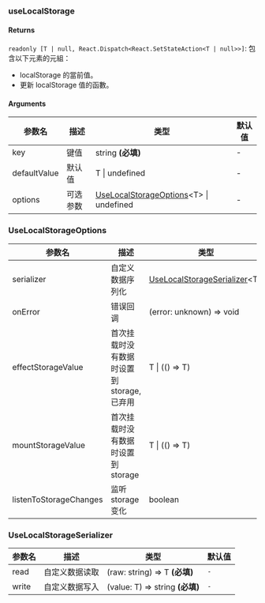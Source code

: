 ### useLocalStorage

#### Returns
`readonly [T | null, React.Dispatch<React.SetStateAction<T | null>>]`: 包含以下元素的元組：
- localStorage 的當前值。
- 更新 localStorage 值的函數。

#### Arguments
|参数名|描述|类型|默认值|
|---|---|---|---|
|key|键值|string  **(必填)**|-|
|defaultValue|默认值|T \| undefined |-|
|options|可选参数|[UseLocalStorageOptions](#uselocalstorageoptions)&lt;T&gt; \| undefined |-|

### UseLocalStorageOptions

|参数名|描述|类型|默认值|
|---|---|---|---|
|serializer|自定义数据序列化|[UseLocalStorageSerializer](#uselocalstorageserializer)&lt;T&gt; |`-`|
|onError|错误回调|(error: unknown) => void |``console.error``|
|effectStorageValue|首次挂载时没有数据时设置到 storage, 已弃用|T \| (() => T) |`-`|
|mountStorageValue|首次挂载时没有数据时设置到 storage|T \| (() => T) |`-`|
|listenToStorageChanges|监听 storage 变化|boolean |``true``|

### UseLocalStorageSerializer

|参数名|描述|类型|默认值|
|---|---|---|---|
|read|自定义数据读取|(raw: string) => T  **(必填)**|`-`|
|write|自定义数据写入|(value: T) => string  **(必填)**|`-`|